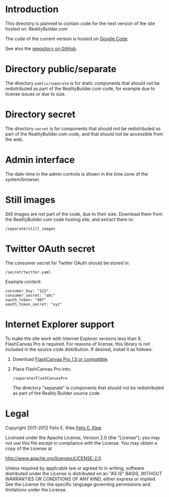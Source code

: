 Introduction
============

This directory is planned to contain code for the next version of the site
hosted on: RealityBuilder.com

The code of the current version is hosted on [Google Code][1].

See also the [repository on GitHub][2].


Directory public/separate
=========================

The directory `public/separate` is for static components that should not be
redistributed as part of the RealityBuilder.com code, for example due to
license issues or due to size.


Directory secret
================

The directory `secret` is for components that should not be redistributed as
part of the RealityBuilder.com code, and that should not be accessible from the
web.


Admin interface
===============

The date-time in the admin controls is shown in the time zone of the
system/browser.


Still images
============

Still images are not part of the code, due to their size. Download them from
the RealityBuilder.com code hosting site, and extract them to:

    /separate/still_images


Twitter OAuth secret
====================

The consumer secret for Twitter OAuth should be stored in:

    /secret/twitter.yaml

Example content:

    consumer_key: "123"
    consumer_secret: "abc"
    oauth_token: "987"
    oauth_token_secret: "xyz"


Internet Explorer support
=========================

To make the site work with Internet Explorer versions less than 9, FlashCanvas
Pro is required. For reasons of license, this library is not included in the
source code distribution. If desired, install it as follows:

 1. Download [FlashCanvas Pro 1.5 or compatible][3].

 2. Place FlashCanvas Pro into:

        /separate/FlashCanvasPro

    The directory "separate" is components that should not be redistributed as
    part of the Reality Builder source code.


Legal
=====

Copyright 2011-2012 Felix E. Klee [Felix E. Klee][4]

Licensed under the Apache License, Version 2.0 (the "License"); you may not use
this file except in compliance with the License. You may obtain a copy of the
License at

<http://www.apache.org/licenses/LICENSE-2.0>

Unless required by applicable law or agreed to in writing, software distributed
under the License is distributed on an "AS IS" BASIS, WITHOUT WARRANTIES OR
CONDITIONS OF ANY KIND, either express or implied. See the License for the
specific language governing permissions and limitations under the License.


[1]: http://code.google.com/p/realitybuildercom
[2]: https://github.com/feklee/realitybuilder.com
[3]: http://flashcanvas.net/
[4]: mailto:felix.klee@inka.de
